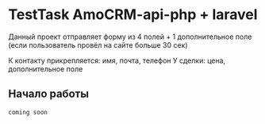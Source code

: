 # TestTask AmoCRM-api-php + laravel

Данный проект отправляет форму из 4 полей + 1 дополнительное поле (если пользователь провёл на сайте больше 30 сек)

К контакту прикрепляется: имя, почта, телефон
У сделки: цена, дополнительное поле

## Начало работы 

```
coming soon
```


